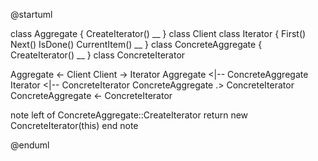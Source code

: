 @startuml

class Aggregate {
    CreateIterator()
    __
}
class Client
class Iterator {
    First()
    Next()
    IsDone()
    CurrentItem()
    __
}
class ConcreteAggregate {
    CreateIterator()
    __
}
class ConcreteIterator

Aggregate <- Client
Client -> Iterator
Aggregate <|-- ConcreteAggregate
Iterator <|-- ConcreteIterator
ConcreteAggregate .> ConcreteIterator
ConcreteAggregate <- ConcreteIterator

note left of ConcreteAggregate::CreateIterator
return new ConcreteIterator(this)
end note

@enduml